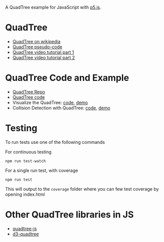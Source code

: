 A QuadTree example for JavaScript with [p5.js](http://p5js.org).

# QuadTree
* [QuadTree on wikipedia](https://en.wikipedia.org/wiki/Quadtree)
* [QuadTree pseudo-code](https://en.wikipedia.org/wiki/Quadtree#Pseudo_code)
* [QuadTree video tutorial part 1](https://youtu.be/OJxEcs0w_kE)
* [QuadTree video tutorial part 2](https://youtu.be/QQx_NmCIuCY)

# QuadTree Code and Example
* [QuadTree Repo](https://github.com/CodingTrain/QuadTree)
* [QuadTree code](https://github.com/CodingTrain/QuadTree/blob/master/quadtree.js)
* Visualize the QuadTree: [code](https://github.com/CodingTrain/QuadTree/tree/master/examples/visualize_qtree), [demo](https://codingtrain.github.io/QuadTree/examples/visualize_qtree/)
* Collision Detection with QuadTree: [code](https://github.com/CodingTrain/QuadTree/tree/master/examples/intersection_qtree), [demo](https://codingtrain.github.io/QuadTree/examples/intersection_qtree/)

# Testing
To run tests use one of the following commands

For continuous testing
```
npm run test-watch
```

For a single run test, with coverage
```
npm run test
```
This will output to the `coverage` folder where you can few test coverage by opening index.html

# Other QuadTree libraries in JS
* [quadtree-js](https://github.com/timohausmann/quadtree-js)
* [d3-quadtree](https://github.com/d3/d3-quadtree)
